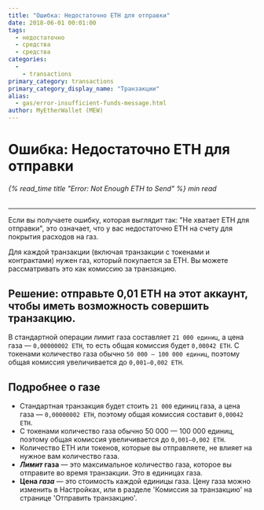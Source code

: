 ```yaml
---
title: "Ошибка: Недостаточно ETH для отправки"
date: 2018-06-01 00:01:00
tags:
  - недостаточно
  - средства
  - средства
categories:
  - 
    - transactions
primary_category: transactions
primary_category_display_name: "Транзакции"
alias:
  - gas/error-insufficient-funds-message.html
author: MyEtherWallet (MEW)
---
```


# **Ошибка: Недостаточно ETH для отправки**

###### {% read_time title "Error: Not Enough ETH to Send" %} min read

* * *

Если вы получаете ошибку, которая выглядит так: "Не хватает ETH для отправки", это означает, что у вас недостаточно ETH на счету для покрытия расходов на газ.

Для каждой транзакции (включая транзакции с токенами и контрактами) нужен газ, который покупается за ETH. Вы можете рассматривать это как комиссию за транзакцию.

## **Решение: отправьте 0,01 ETH на этот аккаунт, чтобы иметь возможность совершить транзакцию.**

В стандартной операции лимит газа составляет `21 000 единиц`, а цена газа — `0,00000002 ETH`, то есть общая комиссия будет `0,00042 ETH`. С токенами количество газа обычно `50 000 — 100 000 единиц`, поэтому общая комиссия увеличивается до `0,001–0,002 ETH`.

## **Подробнее о газе**

-   Стандартная транзакция будет стоить `21 000` единиц газа, а цена газа — `0,00000002 ETH`, поэтому общая комиссия составит `0,00042 ETH`.
-   С токенами количество газа обычно 50 000 — 100 000 единиц, поэтому общая комиссия увеличивается до `0,001–0,002 ETH`.
-   Количество ETH или токенов, которые вы отправляете, не влияет на нужное вам количество газа.
-   **_Лимит_ газа** — это максимальное количество газа, которое вы отправите во время транзакции. Это в единицах газа.
-   **Цена _газа_** — это стоимость каждой единицы газа. Цену газа можно изменить в Настройках, или в разделе 'Комиссия за транзакцию' на странице 'Отправить транзакцию'. 

